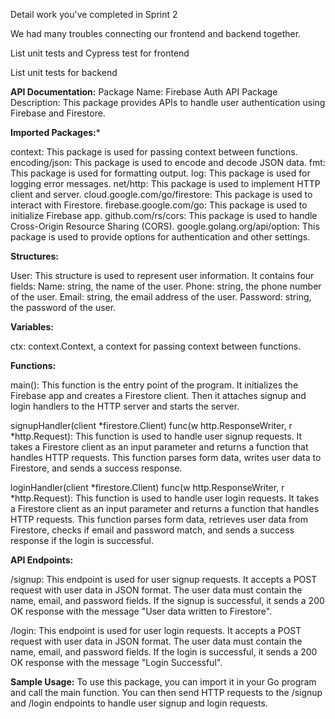 Detail work you've completed in Sprint 2

We had many troubles connecting our frontend and backend together. 

List unit tests and Cypress test for frontend

List unit tests for backend



**API Documentation:**
Package Name: Firebase Auth API
Package Description: This package provides APIs to handle user authentication using Firebase and Firestore.

**Imported Packages:***

context: This package is used for passing context between functions.
encoding/json: This package is used to encode and decode JSON data.
fmt: This package is used for formatting output.
log: This package is used for logging error messages.
net/http: This package is used to implement HTTP client and server.
cloud.google.com/go/firestore: This package is used to interact with Firestore.
firebase.google.com/go: This package is used to initialize Firebase app.
github.com/rs/cors: This package is used to handle Cross-Origin Resource Sharing (CORS).
google.golang.org/api/option: This package is used to provide options for authentication and other settings.

**Structures:**

User: This structure is used to represent user information. It contains four fields:
Name: string, the name of the user.
Phone: string, the phone number of the user.
Email: string, the email address of the user.
Password: string, the password of the user.

**Variables:**

ctx: context.Context, a context for passing context between functions.

**Functions:**

main(): This function is the entry point of the program. It initializes the Firebase app and creates a Firestore client. Then it attaches signup and login handlers to the HTTP server and starts the server.

signupHandler(client *firestore.Client) func(w http.ResponseWriter, r *http.Request): This function is used to handle user signup requests. It takes a Firestore client as an input parameter and returns a function that handles HTTP requests. This function parses form data, writes user data to Firestore, and sends a success response.

loginHandler(client *firestore.Client) func(w http.ResponseWriter, r *http.Request): This function is used to handle user login requests. It takes a Firestore client as an input parameter and returns a function that handles HTTP requests. This function parses form data, retrieves user data from Firestore, checks if email and password match, and sends a success response if the login is successful.

**API Endpoints:**

/signup: This endpoint is used for user signup requests. It accepts a POST request with user data in JSON format. The user data must contain the name, email, and password fields. If the signup is successful, it sends a 200 OK response with the message "User data written to Firestore".

/login: This endpoint is used for user login requests. It accepts a POST request with user data in JSON format. The user data must contain the name, email, and password fields. If the login is successful, it sends a 200 OK response with the message "Login Successful".

**Sample Usage:**
To use this package, you can import it in your Go program and call the main function. You can then send HTTP requests to the /signup and /login endpoints to handle user signup and login requests.
